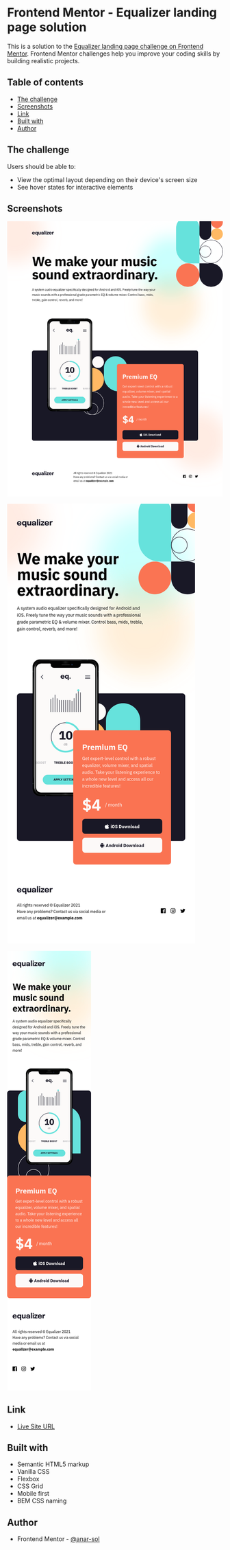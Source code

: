 # Frontend Mentor - Equalizer landing page solution

This is a solution to the [Equalizer landing page challenge on Frontend Mentor](https://www.frontendmentor.io/challenges/equalizer-landing-page-7VJ4gp3DE). Frontend Mentor challenges help you improve your coding skills by building realistic projects. 

## Table of contents

- [The challenge](#the-challenge)
- [Screenshots](#screenshots)
- [Link](#link)
- [Built with](#built-with)
- [Author](#author)

## The challenge

Users should be able to:

- View the optimal layout depending on their device's screen size
- See hover states for interactive elements

## Screenshots

![](./screenshot-desktop.png)

![](./screenshot-tablet.png)

![](./screenshot-mobile.png)

## Link

- [Live Site URL](https://anar-sol.github.io/frontend-mentor-challenges/equalizer-landing-page/)

## Built with

- Semantic HTML5 markup
- Vanilla CSS
- Flexbox
- CSS Grid
- Mobile first
- BEM CSS naming

## Author

- Frontend Mentor - [@anar-sol](https://www.frontendmentor.io/profile/anar-sol)

